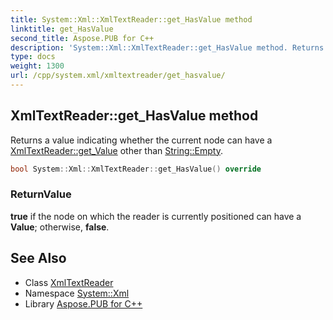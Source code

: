 ```yaml
---
title: System::Xml::XmlTextReader::get_HasValue method
linktitle: get_HasValue
second_title: Aspose.PUB for C++
description: 'System::Xml::XmlTextReader::get_HasValue method. Returns a value indicating whether the current node can have a XmlTextReader::get_Value other than String::Empty in C++.'
type: docs
weight: 1300
url: /cpp/system.xml/xmltextreader/get_hasvalue/
---
```

## XmlTextReader::get_HasValue method


Returns a value indicating whether the current node can have a [XmlTextReader::get_Value](../get_value/) other than [String::Empty](../../../system/string/empty/).

```cpp
bool System::Xml::XmlTextReader::get_HasValue() override
```


### ReturnValue

**true** if the node on which the reader is currently positioned can have a **Value**; otherwise, **false**.

## See Also

* Class [XmlTextReader](../)
* Namespace [System::Xml](../../)
* Library [Aspose.PUB for C++](../../../)
